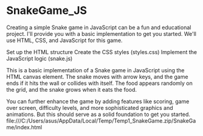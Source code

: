 # SnakeGame_JS

Creating a simple Snake game in JavaScript can be a fun and educational project. I'll provide you with a basic implementation to get you started. We'll use HTML, CSS, and JavaScript for this game. 

Set up the HTML structure
Create the CSS styles (styles.css)
Implement the JavaScript logic (snake.js)

This is a basic implementation of a Snake game in JavaScript using the HTML canvas element. The snake moves with arrow keys, and the game ends if it hits the wall or collides with itself. The food appears randomly on the grid, and the snake grows when it eats the food.

You can further enhance the game by adding features like scoring, game over screen, difficulty levels, and more sophisticated graphics and animations. But this should serve as a solid foundation to get you started.
file:///C:/Users/asus/AppData/Local/Temp/Temp1_SnakeGame.zip/SnakeGame/index.html
